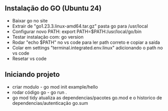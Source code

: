 ## Instalação do GO (Ubuntu 24)

- Baixar go no site
- Extrair de "go1.23.3.linux-amd64.tar.gz" pasta go para /usr/local
- Configurar novo PATH: export PATH=$PATH:/usr/local/go/bin
- Testar instalação com: go version
- Rodar "echo $PATH" no vs code para ler path correto e copiar a saída
- Colar em settings "terminal.integrated.env.linux" adicionando o path no vs code
- Resetar vs code

## Iniciando projeto

- criar modulo - go mod init example/hello
- rodar código go - go run .
- go mod tidy atualiza as dependencias/pacotes go.mod e o historico de dependencias/autenticação go.sum
